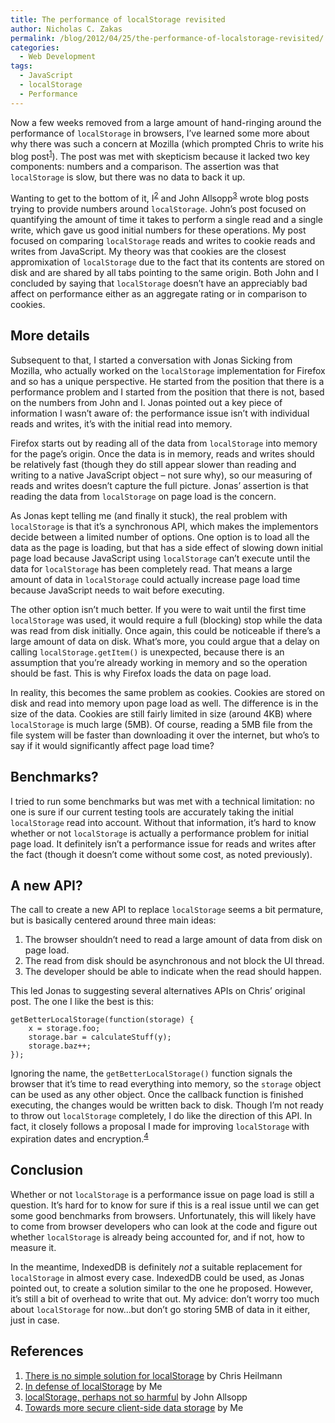 ```yaml
---
title: The performance of localStorage revisited
author: Nicholas C. Zakas
permalink: /blog/2012/04/25/the-performance-of-localstorage-revisited/
categories:
  - Web Development
tags:
  - JavaScript
  - localStorage
  - Performance
---
```

Now a few weeks removed from a large amount of hand-ringing around the performance of `localStorage` in browsers, I&#8217;ve learned some more about why there was such a concern at Mozilla (which prompted Chris to write his blog post<sup>[1]</sup>). The post was met with skepticism because it lacked two key components: numbers and a comparison. The assertion was that `localStorage` is slow, but there was no data to back it up.

Wanting to get to the bottom of it, I<sup>[2]</sup> and John Allsopp<sup>[3]</sup> wrote blog posts trying to provide numbers around `localStorage`. John&#8217;s post focused on quantifying the amount of time it takes to perform a single read and a single write, which gave us good initial numbers for these operations. My post focused on comparing `localStorage` reads and writes to cookie reads and writes from JavaScript. My theory was that cookies are the closest appromixation of `localStorage` due to the fact that its contents are stored on disk and are shared by all tabs pointing to the same origin. Both John and I concluded by saying that `localStorage` doesn&#8217;t have an appreciably bad affect on performance either as an aggregate rating or in comparison to cookies. 

## More details

Subsequent to that, I started a conversation with Jonas Sicking from Mozilla, who actually worked on the `localStorage` implementation for Firefox and so has a unique perspective. He started from the position that there is a performance problem and I started from the position that there is not, based on the numbers from John and I. Jonas pointed out a key piece of information I wasn&#8217;t aware of: the performance issue isn&#8217;t with individual reads and writes, it&#8217;s with the initial read into memory.

Firefox starts out by reading all of the data from `localStorage` into memory for the page&#8217;s origin. Once the data is in memory, reads and writes should be relatively fast (though they do still appear slower than reading and writing to a native JavaScript object &#8211; not sure why), so our measuring of reads and writes doesn&#8217;t capture the full picture. Jonas&#8217; assertion is that reading the data from `localStorage` on page load is the concern.

As Jonas kept telling me (and finally it stuck), the real problem with `localStorage` is that it&#8217;s a synchronous API, which makes the implementors decide between a limited number of options. One option is to load all the data as the page is loading, but that has a side effect of slowing down initial page load because JavaScript using `localStorage` can&#8217;t execute until the data for `localStorage` has been completely read. That means a large amount of data in `localStorage` could actually increase page load time because JavaScript needs to wait before executing.

The other option isn&#8217;t much better. If you were to wait until the first time `localStorage` was used, it would require a full (blocking) stop while the data was read from disk initially. Once again, this could be noticeable if there&#8217;s a large amount of data on disk. What&#8217;s more, you could argue that a delay on calling `localStorage.getItem()` is unexpected, because there is an assumption that you&#8217;re already working in memory and so the operation should be fast. This is why Firefox loads the data on page load.

In reality, this becomes the same problem as cookies. Cookies are stored on disk and read into memory upon page load as well. The difference is in the size of the data. Cookies are still fairly limited in size (around 4KB) where `localStorage` is much large (5MB). Of course, reading a 5MB file from the file system will be faster than downloading it over the internet, but who&#8217;s to say if it would significantly affect page load time?

## Benchmarks?

I tried to run some benchmarks but was met with a technical limitation: no one is sure if our current testing tools are accurately taking the initial `localStorage` read into account. Without that information, it&#8217;s hard to know whether or not `localStorage` is actually a performance problem for initial page load. It definitely isn&#8217;t a performance issue for reads and writes after the fact (though it doesn&#8217;t come without some cost, as noted previously). 

## A new API?

The call to create a new API to replace `localStorage` seems a bit permature, but is basically centered around three main ideas:

  1. The browser shouldn&#8217;t need to read a large amount of data from disk on page load.
  2. The read from disk should be asynchronous and not block the UI thread.
  3. The developer should be able to indicate when the read should happen.

This led Jonas to suggesting several alternatives APIs on Chris&#8217; original post. The one I like the best is this:

    getBetterLocalStorage(function(storage) {
        x = storage.foo;
        storage.bar = calculateStuff(y);
        storage.baz++;
    });

Ignoring the name, the `getBetterLocalStorage()` function signals the browser that it&#8217;s time to read everything into memory, so the `storage` object can be used as any other object. Once the callback function is finished executing, the changes would be written back to disk. Though I&#8217;m not ready to throw out `localStorage` completely, I do like the direction of this API. In fact, it closely follows a proposal I made for improving `localStorage` with expiration dates and encryption.<sup>[4]</sup>

## Conclusion

Whether or not `localStorage` is a performance issue on page load is still a question. It&#8217;s hard for to know for sure if this is a real issue until we can get some good benchmarks from browsers. Unfortunately, this will likely have to come from browser developers who can look at the code and figure out whether `localStorage` is already being accounted for, and if not, how to measure it. 

In the meantime, IndexedDB is definitely *not* a suitable replacement for `localStorage` in almost every case. IndexedDB could be used, as Jonas pointed out, to create a solution similar to the one he proposed. However, it&#8217;s still a bit of overhead to write that out. My advice: don&#8217;t worry too much about `localStorage` for now&#8230;but don&#8217;t go storing 5MB of data in it either, just in case.

## References

  1. [There is no simple solution for localStorage][1] by Chris Heilmann
  2. [In defense of localStorage][2] by Me
  3. [localStorage, perhaps not so harmful][3] by John Allsopp
  4. [Towards more secure client-side data storage][4] by Me

 [1]: http://hacks.mozilla.org/2012/03/there-is-no-simple-solution-for-local-storage/
 [2]: {{site.url}}/blog/2012/03/07/in-defense-of-localstorage/
 [3]: http://www.webdirections.org/blog/localstorage-perhaps-not-so-harmful/
 [4]: {{site.url}}/blog/2010/04/13/towards-more-secure-client-side-data-storage/
